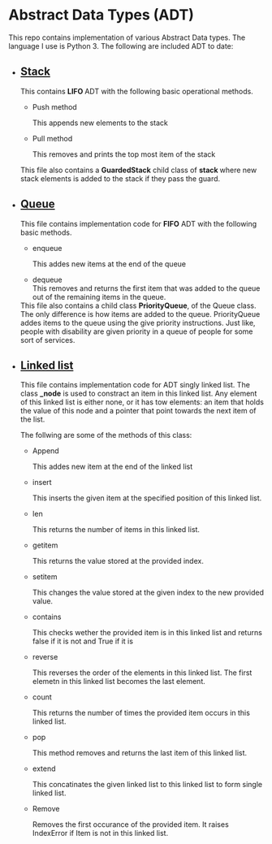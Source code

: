 # Abstract Data Types (ADT)
This repo contains implementation of various Abstract Data types.  The language I use is Python 3. The following are included ADT to date:

<ul> 
   <li> <h2><a href="https://github.com/Abdullahi-a-hussein/ADT/blob/master/Stack/stack.py"> Stack</a> </h2></li>
   <p> This contains <b> LIFO </b> ADT with the following basic operational methods. 
   <ul>
      <li> Push method </li>
      <p> This appends new elements to the stack </p>
      <li> Pull method </li>
      <p> This removes and prints the top most item of the stack </p>
   </ul>
   This file also contains a <b>GuardedStack</b> child class of <b> stack </b> where new stack elements is added to the stack if they pass the guard.
   </p>
   <li cols="gree"> <h2><a href="https://github.com/Abdullahi-a-hussein/ADT/blob/master/Queue/queue.py"> Queue </a> </h2></li>
    <p> This file contains implementation code for <b>FIFO</b> ADT with the following basic methods. </p>
    <ul>
   <li>enqueue </li>
   <p> This addes new items at the end of the queue </p>
   <li>dequeue </li>
   This removes and returns the first item that was added to the queue out of the remaining items in the queue. 
   </ul>
   This file also contains a child class <b> PriorityQueue</b>, of the Queue class. The only difference is how items are added to the queue. PriorityQueue addes     items to the queue using the give priority instructions. Just like, people with disability are given priority in a queue of people for some sort of services.
  <li> <h2><a href="https://github.com/Abdullahi-a-hussein/ADT/blob/master/Linkedlist/linkedlist.py">Linked list</a> </h2></li>
  <p> This file contains implementation code for ADT singly linked list. The class <b>_node</b> is used to constract an item in this linked list. Any element of this linked list is either none, or it has tow elements: an item that holds the value of this node and a pointer that point towards the next item of the list.</p>
  
  <p> The follwing are some of the methods of this class:
   <ul>
      <li> Append </li>
      <p> This addes new item at the end of the linked list </p>
      <li> insert </li>
      <p> This inserts the given item at the specified position of this linked list.</p>
      <li> len </li>
      <p> This returns the number of items in this linked list. </p>
      <li> getitem </li>
      <p>This returns the value stored at the provided index. </p>
      <li>setitem </li>
      <p> This changes the value stored at the given index to the new provided value. <p>
      <li> contains </li>
      <p> This checks wether the provided item is in this linked list and returns false if it is not and True if it is </p>
      <li> reverse </li>
      <p> This reverses the order of the elements in this linked list. The first elemetn in this linked list becomes the last element. </p>
      <li> count </li>
      <p> This returns the number of times the provided item occurs in this linked list.</p>
      <li> pop </li>
      <p> This method removes and returns the last item of this linked list.</p>
      <li> extend </li>
      <p> This concatinates the given linked list to this linked list to form single linked list.</p>
      <li> Remove </li>
      <p> Removes the first occurance of the provided item. It raises IndexError if Item is not in this linked list.</p>
   </ul>
</ul>
